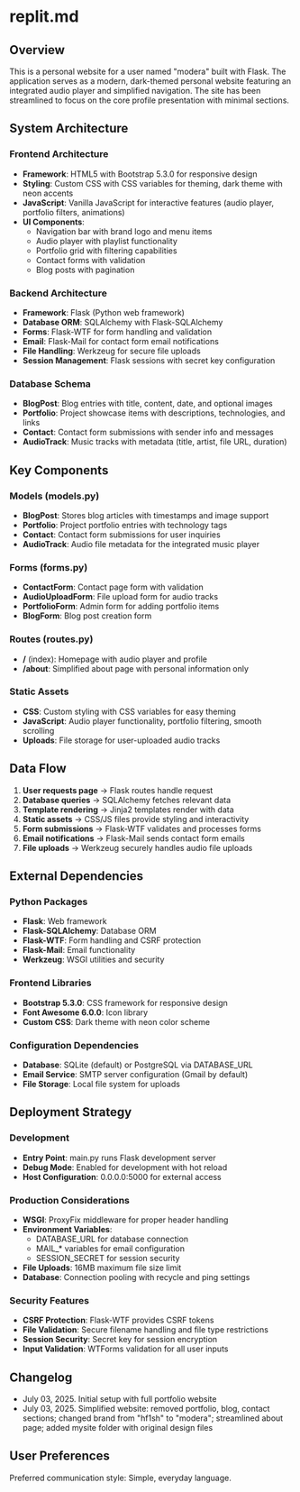 # replit.md

## Overview

This is a personal website for a user named "modera" built with Flask. The application serves as a modern, dark-themed personal website featuring an integrated audio player and simplified navigation. The site has been streamlined to focus on the core profile presentation with minimal sections.

## System Architecture

### Frontend Architecture
- **Framework**: HTML5 with Bootstrap 5.3.0 for responsive design
- **Styling**: Custom CSS with CSS variables for theming, dark theme with neon accents
- **JavaScript**: Vanilla JavaScript for interactive features (audio player, portfolio filters, animations)
- **UI Components**: 
  - Navigation bar with brand logo and menu items
  - Audio player with playlist functionality
  - Portfolio grid with filtering capabilities
  - Contact forms with validation
  - Blog posts with pagination

### Backend Architecture
- **Framework**: Flask (Python web framework)
- **Database ORM**: SQLAlchemy with Flask-SQLAlchemy
- **Forms**: Flask-WTF for form handling and validation
- **Email**: Flask-Mail for contact form email notifications
- **File Handling**: Werkzeug for secure file uploads
- **Session Management**: Flask sessions with secret key configuration

### Database Schema
- **BlogPost**: Blog entries with title, content, date, and optional images
- **Portfolio**: Project showcase items with descriptions, technologies, and links
- **Contact**: Contact form submissions with sender info and messages
- **AudioTrack**: Music tracks with metadata (title, artist, file URL, duration)

## Key Components

### Models (models.py)
- **BlogPost**: Stores blog articles with timestamps and image support
- **Portfolio**: Project portfolio entries with technology tags
- **Contact**: Contact form submissions for user inquiries
- **AudioTrack**: Audio file metadata for the integrated music player

### Forms (forms.py)
- **ContactForm**: Contact page form with validation
- **AudioUploadForm**: File upload form for audio tracks
- **PortfolioForm**: Admin form for adding portfolio items
- **BlogForm**: Blog post creation form

### Routes (routes.py)
- **/** (index): Homepage with audio player and profile
- **/about**: Simplified about page with personal information only

### Static Assets
- **CSS**: Custom styling with CSS variables for easy theming
- **JavaScript**: Audio player functionality, portfolio filtering, smooth scrolling
- **Uploads**: File storage for user-uploaded audio tracks

## Data Flow

1. **User requests page** → Flask routes handle request
2. **Database queries** → SQLAlchemy fetches relevant data
3. **Template rendering** → Jinja2 templates render with data
4. **Static assets** → CSS/JS files provide styling and interactivity
5. **Form submissions** → Flask-WTF validates and processes forms
6. **Email notifications** → Flask-Mail sends contact form emails
7. **File uploads** → Werkzeug securely handles audio file uploads

## External Dependencies

### Python Packages
- **Flask**: Web framework
- **Flask-SQLAlchemy**: Database ORM
- **Flask-WTF**: Form handling and CSRF protection
- **Flask-Mail**: Email functionality
- **Werkzeug**: WSGI utilities and security

### Frontend Libraries
- **Bootstrap 5.3.0**: CSS framework for responsive design
- **Font Awesome 6.0.0**: Icon library
- **Custom CSS**: Dark theme with neon color scheme

### Configuration Dependencies
- **Database**: SQLite (default) or PostgreSQL via DATABASE_URL
- **Email Service**: SMTP server configuration (Gmail by default)
- **File Storage**: Local file system for uploads

## Deployment Strategy

### Development
- **Entry Point**: main.py runs Flask development server
- **Debug Mode**: Enabled for development with hot reload
- **Host Configuration**: 0.0.0.0:5000 for external access

### Production Considerations
- **WSGI**: ProxyFix middleware for proper header handling
- **Environment Variables**: 
  - DATABASE_URL for database connection
  - MAIL_* variables for email configuration
  - SESSION_SECRET for session security
- **File Uploads**: 16MB maximum file size limit
- **Database**: Connection pooling with recycle and ping settings

### Security Features
- **CSRF Protection**: Flask-WTF provides CSRF tokens
- **File Validation**: Secure filename handling and file type restrictions
- **Session Security**: Secret key for session encryption
- **Input Validation**: WTForms validation for all user inputs

## Changelog
- July 03, 2025. Initial setup with full portfolio website
- July 03, 2025. Simplified website: removed portfolio, blog, contact sections; changed brand from "hf1sh" to "modera"; streamlined about page; added mysite folder with original design files

## User Preferences

Preferred communication style: Simple, everyday language.